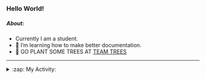 ### Hello World!

##### About:
- Currently I am a student.
- 🌱 I’m learning how to make better documentation.
- 🌱 GO PLANT SOME TREES AT [TEAM TREES](https://teamtrees.org/)

---
<details>
  <summary>:zap: My Activity:</summary>
  
<!--START_SECTION:waka-->
![Code Time](http://img.shields.io/badge/Code%20Time-1%2C244%20hrs%2033%20mins-blue)

**I'm a Night 🦉** 

```text
🌞 Morning                2063 commits        ███░░░░░░░░░░░░░░░░░░░░░░   10.33 % 
🌆 Daytime                6702 commits        ████████░░░░░░░░░░░░░░░░░   33.56 % 
🌃 Evening                5749 commits        ███████░░░░░░░░░░░░░░░░░░   28.79 % 
🌙 Night                  5456 commits        ███████░░░░░░░░░░░░░░░░░░   27.32 % 
```
📅 **I'm Most Productive on Wednesday** 

```text
Monday                   2761 commits        ███░░░░░░░░░░░░░░░░░░░░░░   13.83 % 
Tuesday                  2742 commits        ███░░░░░░░░░░░░░░░░░░░░░░   13.73 % 
Wednesday                4714 commits        ██████░░░░░░░░░░░░░░░░░░░   23.61 % 
Thursday                 2643 commits        ███░░░░░░░░░░░░░░░░░░░░░░   13.23 % 
Friday                   2122 commits        ███░░░░░░░░░░░░░░░░░░░░░░   10.63 % 
Saturday                 1707 commits        ██░░░░░░░░░░░░░░░░░░░░░░░   08.55 % 
Sunday                   3281 commits        ████░░░░░░░░░░░░░░░░░░░░░   16.43 % 
```


📊 **This Week I Spent My Time On** 

```text
🔥 Editors: 
VS Code                  2 hrs 2 mins        ███████████████████░░░░░░   74.26 % 
IntelliJ                 42 mins             ██████░░░░░░░░░░░░░░░░░░░   25.74 % 

🐱‍💻 Projects: 
github-readme-youtube-car1 hr 40 mins        ███████████████░░░░░░░░░░   60.84 % 
java-springboot-projects 42 mins             ██████░░░░░░░░░░░░░░░░░░░   25.74 % 
py-series                21 mins             ███░░░░░░░░░░░░░░░░░░░░░░   13.12 % 
homebrew                 0 secs              ░░░░░░░░░░░░░░░░░░░░░░░░░   00.29 % 
CSE224-Fundamentals-of-An0 secs              ░░░░░░░░░░░░░░░░░░░░░░░░░   00.00 % 
```


 Last Updated on 27/10/2023 23:10:40 UTC
<!--END_SECTION:waka-->
</details>
